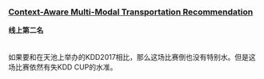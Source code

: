 ### [Context-Aware Multi-Modal Transportation Recommendation](https://dianshi.bce.baidu.com/competition/29/rule)
**线上第二名**<br/>
<br/><br/>
如果要和在天池上举办的KDD2017相比，那么这场比赛倒也没有特别水。但是这场比赛依然有失KDD CUP的水准。
